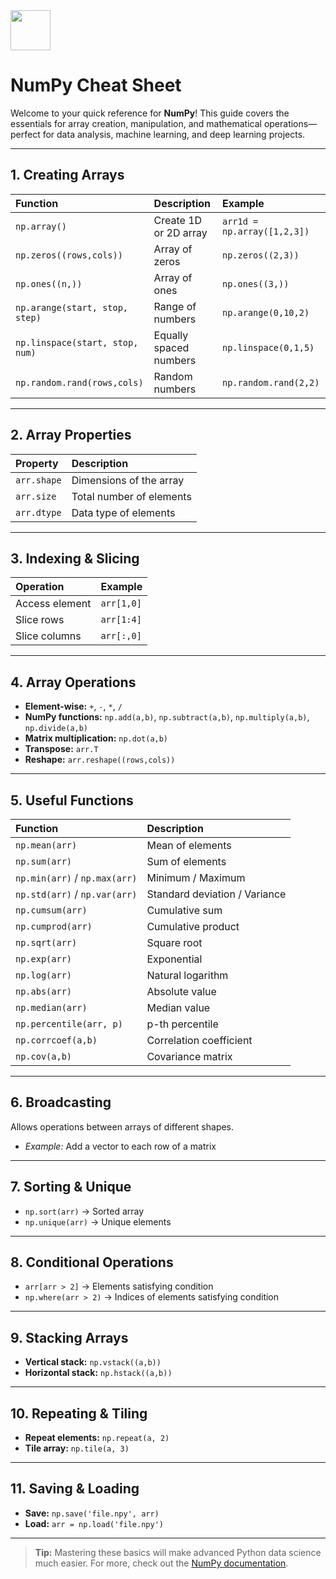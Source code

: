 <img src="https://r2cdn.perplexity.ai/pplx-full-logo-primary-dark%402x.png" style="height:64px;margin-right:32px"/>

# NumPy Cheat Sheet

Welcome to your quick reference for **NumPy**! This guide covers the essentials for array creation, manipulation, and mathematical operations—perfect for data analysis, machine learning, and deep learning projects.

***

## 1. Creating Arrays

| Function | Description | Example |
| :-- | :-- | :-- |
| `np.array()` | Create 1D or 2D array | `arr1d = np.array([1,2,3])` |
| `np.zeros((rows,cols))` | Array of zeros | `np.zeros((2,3))` |
| `np.ones((n,))` | Array of ones | `np.ones((3,))` |
| `np.arange(start, stop, step)` | Range of numbers | `np.arange(0,10,2)` |
| `np.linspace(start, stop, num)` | Equally spaced numbers | `np.linspace(0,1,5)` |
| `np.random.rand(rows,cols)` | Random numbers | `np.random.rand(2,2)` |


***

## 2. Array Properties

| Property | Description |
| :-- | :-- |
| `arr.shape` | Dimensions of the array |
| `arr.size` | Total number of elements |
| `arr.dtype` | Data type of elements |


***

## 3. Indexing \& Slicing

| Operation | Example |
| :-- | :-- |
| Access element | `arr[1,0]` |
| Slice rows | `arr[1:4]` |
| Slice columns | `arr[:,0]` |


***

## 4. Array Operations

- **Element-wise:** `+`, `-`, `*`, `/`
- **NumPy functions:** `np.add(a,b)`, `np.subtract(a,b)`, `np.multiply(a,b)`, `np.divide(a,b)`
- **Matrix multiplication:** `np.dot(a,b)`
- **Transpose:** `arr.T`
- **Reshape:** `arr.reshape((rows,cols))`

***

## 5. Useful Functions

| Function | Description |
| :-- | :-- |
| `np.mean(arr)` | Mean of elements |
| `np.sum(arr)` | Sum of elements |
| `np.min(arr)` / `np.max(arr)` | Minimum / Maximum |
| `np.std(arr)` / `np.var(arr)` | Standard deviation / Variance |
| `np.cumsum(arr)` | Cumulative sum |
| `np.cumprod(arr)` | Cumulative product |
| `np.sqrt(arr)` | Square root |
| `np.exp(arr)` | Exponential |
| `np.log(arr)` | Natural logarithm |
| `np.abs(arr)` | Absolute value |
| `np.median(arr)` | Median value |
| `np.percentile(arr, p)` | p-th percentile |
| `np.corrcoef(a,b)` | Correlation coefficient |
| `np.cov(a,b)` | Covariance matrix |


***

## 6. Broadcasting

Allows operations between arrays of different shapes.

- *Example:* Add a vector to each row of a matrix

***

## 7. Sorting \& Unique

- `np.sort(arr)` → Sorted array
- `np.unique(arr)` → Unique elements

***

## 8. Conditional Operations

- `arr[arr > 2]` → Elements satisfying condition
- `np.where(arr > 2)` → Indices of elements satisfying condition

***

## 9. Stacking Arrays

- **Vertical stack:** `np.vstack((a,b))`
- **Horizontal stack:** `np.hstack((a,b))`

***

## 10. Repeating \& Tiling

- **Repeat elements:** `np.repeat(a, 2)`
- **Tile array:** `np.tile(a, 3)`

***

## 11. Saving \& Loading

- **Save:** `np.save('file.npy', arr)`
- **Load:** `arr = np.load('file.npy')`

***

> **Tip:** Mastering these basics will make advanced Python data science much easier. For more, check out the [NumPy documentation](https://numpy.org/doc/).

